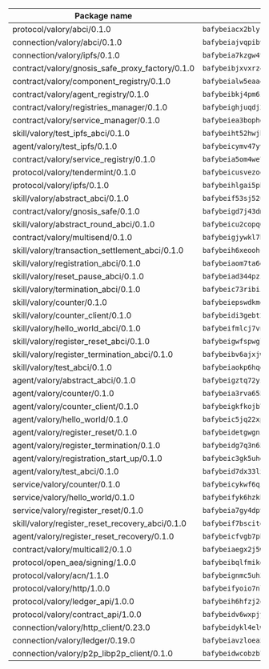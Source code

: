 | Package name                                                  | Package hash                                                  |
| ------------------------------------------------------------- | ------------------------------------------------------------- |
| protocol/valory/abci/0.1.0                                    | `bafybeiacx2blykdxecheozr33ywnaxfigw5oxi7wifpnelryk3buyk5hzm` |
| connection/valory/abci/0.1.0                                  | `bafybeiajvqpibv74p6eh2epkchzrdbtiy4fcxwxiyge3cfptgm4t22q4xe` |
| connection/valory/ipfs/0.1.0                                  | `bafybeia7kzgw4tmkl6k2vjbnss4egvhcf4fmt7cnmpjjjbjogz2bu2j3fu` |
| contract/valory/gnosis_safe_proxy_factory/0.1.0               | `bafybeibjxvxrz4w5dqifhfeo4grsgib4wpdbb7c5ck7cmox5tortshrtci` |
| contract/valory/component_registry/0.1.0                      | `bafybeialw5eaa4v54s7i3sjsuy6d5k624quhxhziqntwq5hnz4g646sb7m` |
| contract/valory/agent_registry/0.1.0                          | `bafybeibkj4pm6ziqh2fl3xfsjiou4ibnxlipmvmqhgvc7xwpnaddbtxzli` |
| contract/valory/registries_manager/0.1.0                      | `bafybeighjuqdj2oq6tqckf7j3mqtighe7lpaahh7qt3sqxtbtjlur4tmj4` |
| contract/valory/service_manager/0.1.0                         | `bafybeiea3bophgb6ikqvpd7lzyluthlhoazbbrknvfncu4j7wbubfsrjeu` |
| skill/valory/test_ipfs_abci/0.1.0                             | `bafybeiht52hwjh5xcu4du5k2nqxau3k4jr77dd6bt5ojj5omhosq5nnomi` |
| agent/valory/test_ipfs/0.1.0                                  | `bafybeicymv47yvhbjwl57pmtk6qoqc4kdg67wom3pc7hju6lxbpz62myre` |
| contract/valory/service_registry/0.1.0                        | `bafybeia5om4we7rsl7fm6z6s6yp37gkwvzbhjc325rdv3h2ryn3bp5t3ka` |
| protocol/valory/tendermint/0.1.0                              | `bafybeicusvezoqlmyt6iqomcbwaz3xkhk2qf3d56q5zprmj3xdxfy64k54` |
| protocol/valory/ipfs/0.1.0                                    | `bafybeihlgai5pbmkb6mjhvgy4gkql5uvpwvxbpdowczgz4ovxat6vajrq4` |
| skill/valory/abstract_abci/0.1.0                              | `bafybeif53sj52ule5ch2hhjc6ixd72z6ka25v5lby2gkmn5cntoaa3uzfa` |
| contract/valory/gnosis_safe/0.1.0                             | `bafybeigd7j43dmssr72t3m3qbniitxuruedzwpimw7vqolpigxhryad6ne` |
| skill/valory/abstract_round_abci/0.1.0                        | `bafybeicu2copq6rwiiabg5jhtvbrpgxkjib63dq5r4xidn7zsz5mxhywfm` |
| contract/valory/multisend/0.1.0                               | `bafybeigjywkl7hydjsrkogob3xebj2ifhqwmfhhxoeyrndzhhxi5u6amey` |
| skill/valory/transaction_settlement_abci/0.1.0                | `bafybeih6xeoohclg5rlzera23uvsgntz525b3a2vcn2em5zgdsponpuboq` |
| skill/valory/registration_abci/0.1.0                          | `bafybeiaom7ta6djg3y6zaucsa6xfimqnhlbew64d67yq3aug6fgeen6quq` |
| skill/valory/reset_pause_abci/0.1.0                           | `bafybeiad344pzi4rcuvzad6jhlv3olbh7gfhhxs3ykfnqhlxjey5cbw4vu` |
| skill/valory/termination_abci/0.1.0                           | `bafybeic73ribiijvu5rueicjfdbwr3bhth2me63d2p5n5ljcxnqr3f56na` |
| skill/valory/counter/0.1.0                                    | `bafybeiepswdkmqr4tolafhinkhyum4jqbuqdnqnqafpylygtk7el7xa2qu` |
| skill/valory/counter_client/0.1.0                             | `bafybeidi3gebt2tdas53djbnnw5yzkbzron4ruaubkoo3hv6fflmbzbecy` |
| skill/valory/hello_world_abci/0.1.0                           | `bafybeifmlcj7vnhsjhfbagyqtjgeu2wwgacb4uhnvol2kt44uubbe3rahe` |
| skill/valory/register_reset_abci/0.1.0                        | `bafybeigwfspwgl3pnirpt2ipmtjly6wimdteluydd5nqtvy75unhlcxrwu` |
| skill/valory/register_termination_abci/0.1.0                  | `bafybeibv6ajxjwdpgb6uya5prdgpyj37e4ia2akffpp5cfiiuohcqx7o4a` |
| skill/valory/test_abci/0.1.0                                  | `bafybeiaokp6hqgx5dufqmmhtsb6aatgrumlfec655woj2ql66fw62r5mmq` |
| agent/valory/abstract_abci/0.1.0                              | `bafybeigztq72yikw6iu2jlj43so7al3lxevhvfa7endsw7qjd4bfmo4x7m` |
| agent/valory/counter/0.1.0                                    | `bafybeia3rva655c34blqjqbry5ljgczrm6wyh347xuwoomgjwukds3m23m` |
| agent/valory/counter_client/0.1.0                             | `bafybeigkfkojb7jxzymkbuddjtkfluwcbxisahvne64pvvyh3irlb6ycya` |
| agent/valory/hello_world/0.1.0                                | `bafybeic5jq22xpilyutduqhbp65iqkrhzskhpodqrkswsztwxlm32rhdvi` |
| agent/valory/register_reset/0.1.0                             | `bafybeidetgwgnzcw6d7jbktgql5mak3phf2qnpybu2vrnajxph7iv47hfq` |
| agent/valory/register_termination/0.1.0                       | `bafybeidg7q3n65sr7pvhfihpaiboo5sqe6yimgxzv2s5lcgmsxb24n3kki` |
| agent/valory/registration_start_up/0.1.0                      | `bafybeic3gk5uhdyqecp7wd5smsllf6uklslkcdzapzjvr6jwmnk3zyq6ym` |
| agent/valory/test_abci/0.1.0                                  | `bafybeid7dx33lx6rarll34isinjrq6wzbft6pezzwsrnhhtmjur3fv3jsu` |
| service/valory/counter/0.1.0                                  | `bafybeicykwf6qzc7gsp3qtbkhcuphhdhnua6afbpe62q5edf6od5x5eh6y` |
| service/valory/hello_world/0.1.0                              | `bafybeifyk6hzkhqeaq4umtprumh5is45ufz4nu6jxauskedmww6nknznny` |
| service/valory/register_reset/0.1.0                           | `bafybeia7gy4dptvckhcvxpj56csprounr5aleqwzxko4aetgh3ctdixfwu` |
| skill/valory/register_reset_recovery_abci/0.1.0               | `bafybeif7bscitezxesd3aeqldmxtw7jforyj3eji2665et6hq4xa6zy3p4` |
| agent/valory/register_reset_recovery/0.1.0                    | `bafybeicfvgb7pbanaisvjdpuootr2moway7m2rrhe2gvyymm4a52irac3y` |
| contract/valory/multicall2/0.1.0                              | `bafybeiaegx2j5w6le2fhvzmx7stzujuezqfvicvnyqebtipivkek2cgh7m` |
| protocol/open_aea/signing/1.0.0                               | `bafybeibqlfmikg5hk4phzak6gqzhpkt6akckx7xppbp53mvwt6r73h7tk4` |
| protocol/valory/acn/1.1.0                                     | `bafybeignmc5uh3vgpuckljcj2tgg7hdqyytkm6m5b6v6mxtazdcvubibva` |
| protocol/valory/http/1.0.0                                    | `bafybeifyoio7nlh5zzyn5yz7krkou56l22to3cwg7gw5v5o3vxwklibhty` |
| protocol/valory/ledger_api/1.0.0                              | `bafybeih6hfzj2obw5oajnt6ng6355edgvi5ngoaub44vpuszqoplfvyaom` |
| protocol/valory/contract_api/1.0.0                            | `bafybeidv6wxpjyb2sdyibnmmum45et4zcla6tl63bnol6ztyoqvpl4spmy` |
| connection/valory/http_client/0.23.0                          | `bafybeidykl4elwbcjkqn32wt5h4h7tlpeqovrcq3c5bcplt6nhpznhgczi` |
| connection/valory/ledger/0.19.0                               | `bafybeiavzloea5rtoxfdqjuexkqzpgbq73n4sl6af2vwa4bv2wd22qigyi` |
| connection/valory/p2p_libp2p_client/0.1.0                     | `bafybeidwcobzb7ut3efegoedad7jfckvt2n6prcmd4g7xnkm6hp6aafrva` |
